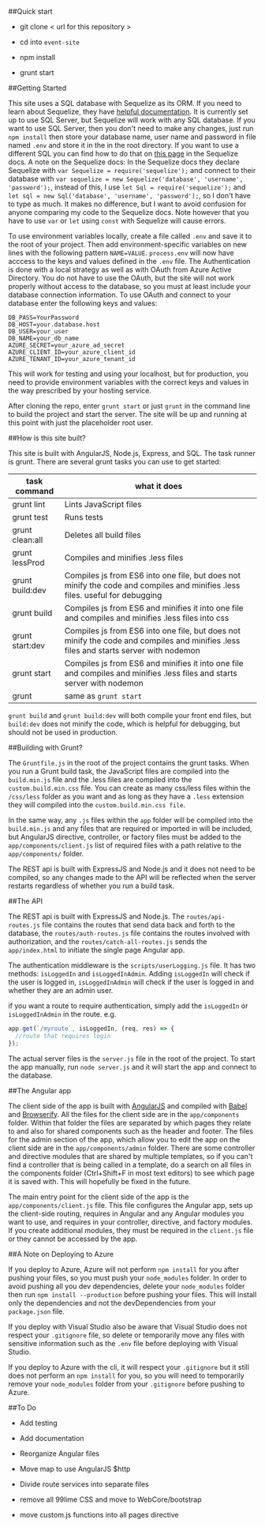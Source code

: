 ##Quick start

* git clone < url for this repository >

* cd into `event-site`

* npm install

* grunt start

##Getting Started

This site uses a SQL database with Sequelize as its ORM. If you need to learn about Sequelize, they have [helpful documentation](http://docs.sequelizejs.com/en/latest/). It is currently set up to use SQL Server, but Sequelize will work with any SQL database. If you want to use SQL Server, then you don't need to make any changes, just run `npm install` then store your database name, user name and password in file named `.env` and store it in the in the root directory. If you want to use a different SQL you can find how to do that on [this page](http://docs.sequelizejs.com/en/latest/docs/getting-started/) in the Sequelize docs. A note on the Sequelize docs: In the Sequelize docs they declare Sequelize with `var Sequelize = require('sequelize');` and connect to their database with `var sequelize = new Sequelize('database', 'username', 'password');`, instead of this, I use `let Sql = require('sequelize');` and `let sql = new Sql('database', 'username', 'password');`, so I don't have to type as much. It makes no difference, but I want to avoid confusion for anyone comparing my code to the Sequelize docs. Note however that you have to use `var` or `let` using `const` with Sequelize will cause errors.

To use environment variables locally, create a file called `.env` and save it to the root of your project. Then add environment-specific variables on new lines with the following pattern `NAME=VALUE`. `process.env` will now have acccess to the keys and values defined in the `.env` file. The  Authentication is done with a local strategy as well as with OAuth from Azure Active Directory. You do not have to use the OAuth, but the site will not work properly without access to the database, so you must at least include your database connection information. To use OAuth and connect to your database enter the following keys and values:

```
DB_PASS=YourPassword
DB_HOST=your.database.host
DB_USER=your_user
DB_NAME=your_db_name
AZURE_SECRET=your_azure_ad_secret
AZURE_CLIENT_ID=your_azure_client_id
AZURE_TENANT_ID=your_azure_tenant_id
```

This will work for testing and using your localhost, but for production, you need to provide environment variables with the correct keys and values in the way prescribed by your hosting service. 

After cloning the repo, enter `grunt start` or just `grunt` in the command line to build the project and start the server. The site will be up and running at this point with just the placeholder root user. 

##How is this site built?

This site is built with AngularJS, Node.js, Express, and SQL. The task runner is grunt. There are several grunt tasks you can use to get started:

**task command** | **what it does**
---|---
grunt lint | Lints JavaScript files
grunt test | Runs tests
grunt clean:all | Deletes all build files
grunt lessProd | Compiles and minifies .less files
grunt build:dev | Compiles js from ES6 into one file, but does not minify the code and compiles and minifies .less files. useful for debugging
grunt build | Compiles js from ES6 and minifies it into one file and compiles and minifies .less files into css
grunt start:dev |  Compiles js from ES6 into one file, but does not minify the code and compiles and minifies .less files and starts server with nodemon
grunt start | Compiles js from ES6 and minifies it into one file and compiles and minifies .less files and starts server with nodemon
grunt | same as `grunt start`

`grunt build` and `grunt build:dev` will both compile your front end files, but `build:dev` does not minify the code, which is helpful for debugging, but should not be used in production. 

##Building with Grunt?

The `Gruntfile.js` in the root of the project contains the grunt tasks. When you run a Grunt build task, the JavaScript files are compiled into the `build.min.js` file and the .less files are compiled into the `custom.build.min.css` file. You can create as many css/less files within the `/css/less` folder as you want and as long as they have a `.less` extension they will compiled into the `custom.build.min.css file`. 

In the same way, any `.js` files within the `app` folder will be compiled into the `build.min.js` and any files that are required or imported in will be included, but AngularJS directive, controller, or factory files must be added to the `app/components/client.js` list of required files with a path relative to the `app/components/` folder. 

The REST api is built with ExpressJS and Node.js and it does not need to be compiled, so any changes made to the API will be reflected when the server restarts regardless of whether you run a build task.

##The API

The REST api is built with ExpressJS and Node.js. The `routes/api-routes.js` file contains the routes that send data back and forth to the database, the `routes/auth-routes.js` file contains the routes involved with authorization, and the `routes/catch-all-routes.js` sends the `app/index.html` to initiate the single page Angular app. 

The authentication middleware is the `scripts/userLogging.js` file. It has two methods: `isLoggedIn` and `isLoggedInAdmin`. Adding `isLoggedIn` will check if the user is logged in, `isLoggedInAdmin` will check if the user is logged in and whether they are an admin user.

if you want a route to require authentication, simply add the `isLoggedIn` or `isLoggedInAdmin` in the route. e.g.
```javascript
app.get(`/myroute`, isLoggedIn, (req, res) => {
  //route that requires login
});
```

The actual server files is the `server.js` file in the root of the project. To start the app manually, run `node server.js` and it will start the app and connect to the database. 

##The Angular app

The client side of the app is built with [AngularJS](https://angularjs.org/) and compiled with [Babel](https://babeljs.io/) and [Browserify](http://browserify.org/). All the files for the client side are in the `app/components` folder. Within that folder the files are separated by which pages they relate to and also for shared components such as the header and footer. The files for the admin section of the app, which allow you to edit the app on the client side are in the `app/components/admin` folder. There are some controller and directive modules that are shared by multiple templates, so if you can't find a controller that is being called in a template, do a search on all files in the components folder (Ctrl+Shift+F in most text editors) to see which page it is saved with. This will hopefully be fixed in the future.

The main entry point for the client side of the app is the `app/components/client.js` file. This file configures the Angular app, sets up the client-side routing, requires in Angular and any Angular modules you want to use, and requires in your controller, directive, and factory modules. If you create additional modules, they must be required in the `client.js` file or they cannot be accessed by the app. 

##A Note on Deploying to Azure

If you deploy to Azure, Azure will not perform `npm install` for you after pushing your files, so you must push your `node_modules` folder. In order to avoid pushing all you dev dependencies, delete your `node_modules` folder then run `npm install --production` before pushing your files. This will install only the dependencies and not the devDependencies from your `package.json` file.

If you deploy with Visual Studio also be aware that Visual Studio does not respect your `.gitignore` file, so delete or temporarily move any files with sensitive information such as the `.env` file before deploying with Visual Studio. 

If you deploy to Azure with the cli, it will respect your `.gitignore` but it still does not perform an `npm install` for you, so you will need to temporarily remove your `node_modules` folder from your `.gitignore` before pushing to Azure.  

##To Do

* Add testing

* Add documentation

* Reorganize Angular files

* Move map to use AngularJS $http

* Divide route services into separate files

* remove all 99lime CSS and move to WebCore/bootstrap

* move custom.js functions into all pages directive
